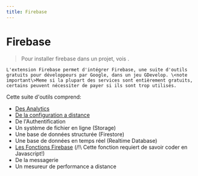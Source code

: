 ```yaml
---
title: Firebase
---
```

# Firebase

>  Pour installer firebase dans un projet, vois [](/fr/gdevelop5/all-features/firebase/quickstart). 

    L'extension Firebase permet d'intégrer Firebase, une suite d'outils gratuits pour développeurs par Google, dans un jeu GDevelop. \<note important\>Meme si la plupart des services sont entièrement gratuits, certains peuvent nécessiter de payer si ils sont trop utilisés.

Cette suite d'outils comprend:

-  [Des Analytics](/fr/gdevelop5/all-features/firebase/analytics)
-  [De la configuration a distance](/fr/gdevelop5/all-features/firebase/rc)
-  De l'Authentification
-  Un système de fichier en ligne (Storage)
-  Une base de données structurée (Firestore)
- Une base de données en temps réel (Realtime Database)
-  [Les Fonctions Firebase](/fr/gdevelop5/all-features/firebase/functions) (/!\\ Cette fonction requiert de savoir coder en Javascript!)
-  De la messagerie
-  Un mesureur de performance a distance
